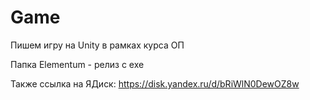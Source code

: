 # Game
Пишем игру на Unity в рамках курса ОП

Папка Elementum - релиз с exe

Также ссылка на ЯДиск: https://disk.yandex.ru/d/bRiWlN0DewOZ8w
